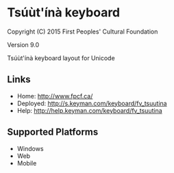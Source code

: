 Tsúùt'ínà keyboard
======================

Copyright (C) 2015 First Peoples' Cultural Foundation

Version 9.0

Tsúùt'ínà keyboard layout for Unicode

Links
-----

 * Home:     <http://www.fpcf.ca/>
 * Deployed: <http://s.keyman.com/keyboard/fv_tsuutina>
 * Help:     <http://help.keyman.com/keyboard/fv_tsuutina>
 
Supported Platforms
-------------------

 * Windows
 * Web
 * Mobile
